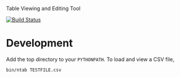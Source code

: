 Table Viewing and Editing Tool

[![Build Status](https://travis-ci.org/sl-as-kj/tbl.svg?branch=master)](https://travis-ci.org/sl-as-kj/tbl)


# Development

Add the top directory to your `PYTHONPATH`.  To load and view a CSV file,

```sh
bin/ntab TESTFILE.csv
```

